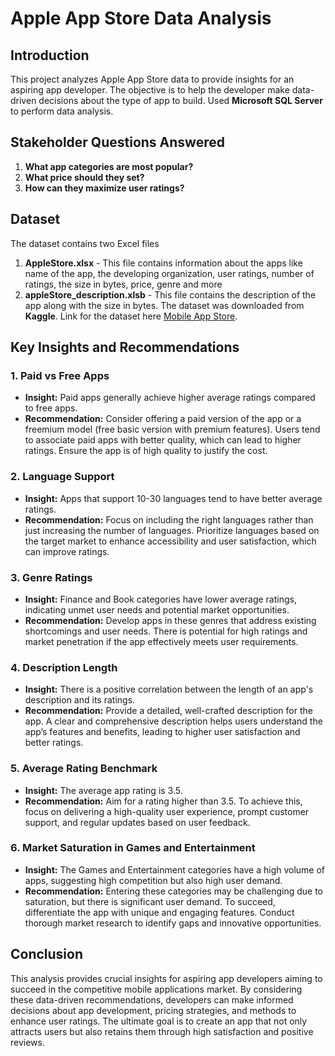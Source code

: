 # Apple App Store Data Analysis

## Introduction 
This project analyzes Apple App Store data to provide insights for an aspiring app developer. 
The objective is to help the developer make data-driven decisions about the type of app to build.
Used **Microsoft SQL Server** to perform data analysis.

## Stakeholder Questions Answered
1. **What app categories are most popular?**
2. **What price should they set?**
3. **How can they maximize user ratings?**

## Dataset 
The dataset contains two Excel files 
1. **AppleStore.xlsx** - This file contains information about the apps like name of the app, the developing organization, user ratings, number of ratings, the size in bytes, price, genre and more
2. **appleStore_description.xlsb** - This file contains the description of the app along with the size in bytes.
The dataset was downloaded from **Kaggle**. Link for the dataset here [Mobile App Store](https://www.kaggle.com/datasets/ramamet4/app-store-apple-data-set-10k-apps).

## Key Insights and Recommendations
### 1. Paid vs Free Apps
* **Insight:** Paid apps generally achieve higher average ratings compared to free apps.
* **Recommendation:** Consider offering a paid version of the app or a freemium model (free basic version with premium features).
  Users tend to associate paid apps with better quality, which can lead to higher ratings. Ensure the app is of high quality to justify the cost.
### 2. Language Support
* **Insight:** Apps that support 10-30 languages tend to have better average ratings.
* **Recommendation:** Focus on including the right languages rather than just increasing the number of languages. Prioritize languages based on the
 target market to enhance accessibility and user satisfaction, which can improve ratings.
### 3. Genre Ratings
* **Insight:** Finance and Book categories have lower average ratings, indicating unmet user needs and potential market opportunities.
* **Recommendation:** Develop apps in these genres that address existing shortcomings and user needs. There is potential for high ratings and market
  penetration if the app effectively meets user requirements.
### 4. Description Length
* **Insight:** There is a positive correlation between the length of an app's description and its ratings.
* **Recommendation:** Provide a detailed, well-crafted description for the app. A clear and comprehensive description helps users understand the app’s
features and benefits, leading to higher user satisfaction and better ratings.
### 5. Average Rating Benchmark
* **Insight:** The average app rating is 3.5.
* **Recommendation:** Aim for a rating higher than 3.5. To achieve this, focus on delivering a high-quality user experience, prompt customer support, and
regular updates based on user feedback.
### 6. Market Saturation in Games and Entertainment
* **Insight:** The Games and Entertainment categories have a high volume of apps, suggesting high competition but also high user demand.
* **Recommendation:** Entering these categories may be challenging due to saturation, but there is significant user demand. To succeed, differentiate the app with unique
and engaging features. Conduct thorough market research to identify gaps and innovative opportunities.

## Conclusion
This analysis provides crucial insights for aspiring app developers aiming to succeed in the competitive mobile applications market. By considering these data-driven recommendations, 
developers can make informed decisions about app development, pricing strategies, and methods to enhance user ratings. The ultimate goal is to create an app that not only attracts 
users but also retains them through high satisfaction and positive reviews.


